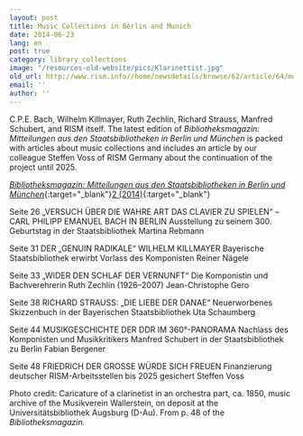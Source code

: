```yaml
---
layout: post
title: Music Collections in Berlin and Munich
date: 2014-06-23
lang: en
post: true
category: library_collections
image: "/resources-old-website/pics/Klarinettist.jpg"
old_url: http://www.rism.info//home/newsdetails/browse/62/article/64/music-collections-in-berlin-and-munich.html
email: ''
author: ''
---
```


C.P.E. Bach, Wilhelm Killmayer, Ruth Zechlin, Richard Strauss, Manfred Schubert, and RISM itself. The latest edition of _Bibliotheksmagazin: Mitteilungen aus den Staatsbibliotheken in Berlin und München_ is packed with articles about music collections and includes an article by our colleague Steffen Voss of RISM Germany about the continuation of the project until 2025.

[_Bibliotheksmagazin: Mitteilungen aus den Staatsbibliotheken in Berlin und München_](http://staatsbibliothek-berlin.de/fileadmin/user_upload/zentrale_Seiten/ueber_uns/pdf/Bibliotheksmagazin/Bibliotheksmagazin_2014-2.pdf){:target="_blank"}[2 (2014)](http://staatsbibliothek-berlin.de/fileadmin/user_upload/zentrale_Seiten/ueber_uns/pdf/Bibliotheksmagazin/Bibliotheksmagazin_2014-2.pdf){:target="_blank"}

Seite 26
„VERSUCH ÜBER DIE WAHRE ART DAS CLAVIER ZU SPIELEN“ – CARL PHILIPP EMANUEL BACH IN BERLIN
Ausstellung zu seinem 300. Geburtstag in der Staatsbibliothek
Martina Rebmann

Seite 31
DER „GENUIN RADIKALE“ WILHELM KILLMAYER
Bayerische Staatsbibliothek erwirbt Vorlass des Komponisten
Reiner Nägele

Seite 33
„WIDER DEN SCHLAF DER VERNUNFT“
Die Komponistin und Bachverehrerin Ruth Zechlin (1926–2007)
Jean-Christophe Gero

Seite 38
RICHARD STRAUSS: „DIE LIEBE DER DANAE“
Neuerworbenes Skizzenbuch in der Bayerischen Staatsbibliothek
Uta Schaumberg

Seite 44
MUSIKGESCHICHTE DER DDR IM 360°-PANORAMA
Nachlass des Komponisten und Musikkritikers Manfred Schubert in der Staatsbibliothek zu Berlin
Fabian Bergener

Seite 48
FRIEDRICH DER GROSSE WÜRDE SICH FREUEN
Finanzierung deutscher RISM-Arbeitsstellen bis 2025 gesichert
Steffen Voss

Photo credit: Caricature of a clarinetist in an orchestra part, ca. 1850, music archive of the Musikverein Wallerstein, on deposit at the Universitätsbibliothek Augsburg (D-Au). From p. 48 of the _Bibliotheksmagazin._